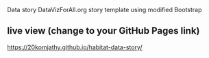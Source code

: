 Data story 
DataVizForAll.org story template using modified Bootstrap

## live view (change to your GitHub Pages link)
 https://20komjathy.github.io/habitat-data-story/
